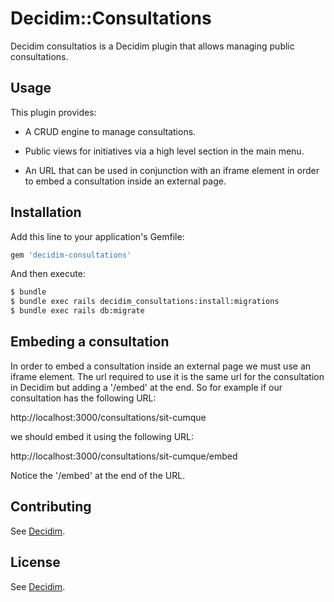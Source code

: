 # Decidim::Consultations

Decidim consultatios is a Decidim plugin that allows managing public consultations.

## Usage

This plugin provides:

* A CRUD engine to manage consultations.

* Public views for initiatives via a high level section in the main menu.

* An URL that can be used in conjunction with an iframe element in order to embed a consultation inside an external page.

## Installation

Add this line to your application's Gemfile:

```ruby
gem 'decidim-consultations'
```

And then execute:

```bash
$ bundle
$ bundle exec rails decidim_consultations:install:migrations
$ bundle exec rails db:migrate
```

## Embeding a consultation

In order to embed a consultation inside an external page we must use an iframe element. The url required to use it is
the same url for the consultation in Decidim but adding a '/embed' at the end. So for example if our consultation has
the following URL:

http://localhost:3000/consultations/sit-cumque

we should embed it using the following URL:

http://localhost:3000/consultations/sit-cumque/embed

Notice the '/embed' at the end of the URL.

## Contributing

See [Decidim](https://github.com/decidim/decidim).

## License

See [Decidim](https://github.com/decidim/decidim).

